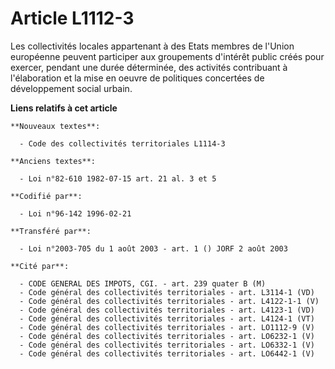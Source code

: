# Article L1112-3

Les collectivités locales appartenant à des Etats membres de l'Union européenne peuvent participer aux groupements d'intérêt
public créés pour exercer, pendant une durée déterminée, des activités contribuant à l'élaboration et la mise en oeuvre de
politiques concertées de développement social urbain.

**Liens relatifs à cet article**

	**Nouveaux textes**:

	  - Code des collectivités territoriales L1114-3

	**Anciens textes**:

	  - Loi n°82-610 1982-07-15 art. 21 al. 3 et 5

	**Codifié par**:

	  - Loi n°96-142 1996-02-21

	**Transféré par**:

	  - Loi n°2003-705 du 1 août 2003 - art. 1 () JORF 2 août 2003

	**Cité par**:

	  - CODE GENERAL DES IMPOTS, CGI. - art. 239 quater B (M)
	  - Code général des collectivités territoriales - art. L3114-1 (VD)
	  - Code général des collectivités territoriales - art. L4122-1-1 (V)
	  - Code général des collectivités territoriales - art. L4123-1 (VD)
	  - Code général des collectivités territoriales - art. L4124-1 (VT)
	  - Code général des collectivités territoriales - art. LO1112-9 (V)
	  - Code général des collectivités territoriales - art. LO6232-1 (V)
	  - Code général des collectivités territoriales - art. LO6332-1 (V)
	  - Code général des collectivités territoriales - art. LO6442-1 (V)
